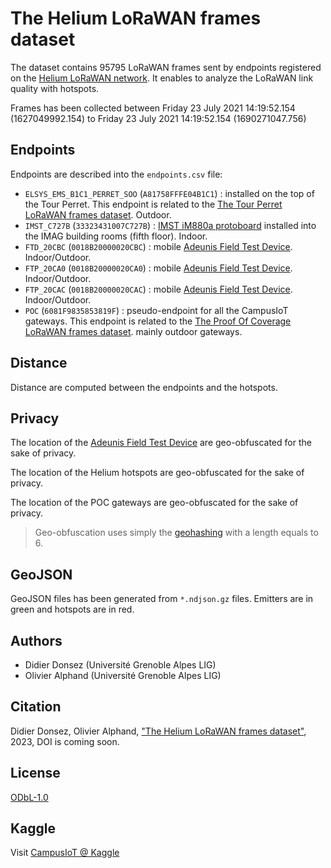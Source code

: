 # The Helium LoRaWAN frames dataset

The dataset contains 95795 LoRaWAN frames sent by endpoints registered on the [Helium LoRaWAN network](https://explorer.helium.com/). It enables to analyze the LoRaWAN link quality with hotspots.

Frames has been collected between Friday 23 July 2021 14:19:52.154 (1627049992.154) to Friday 23 July 2021 14:19:52.154 (1690271047.756)

## Endpoints

Endpoints are described into the `endpoints.csv` file:
* `ELSYS_EMS_B1C1_PERRET_SOO` (`A81758FFFE04B1C1`) : installed on the top of the Tour Perret. This endpoint is related to the [The Tour Perret LoRaWAN frames dataset](../TourPerret/). Outdoor.
* `IMST_C727B` (`33323431007C727B`) : [IMST iM880a protoboard](https://github.com/CampusIoT/tutorial/blob/master/im880a/im880a-ds75lx.md#figures) installed into the IMAG building rooms (fifth floor). Indoor.
* `FTD_20CBC` (`0018B20000020CBC`) : mobile [Adeunis Field Test Device](https://www.adeunis.com/en/produit/ftd-network-tester/). Indoor/Outdoor.
* `FTP_20CA0` (`0018B20000020CA0`) : mobile [Adeunis Field Test Device](https://www.adeunis.com/en/produit/ftd-network-tester/). Indoor/Outdoor.
* `FTP_20CAC` (`0018B20000020CAC`) : mobile [Adeunis Field Test Device](https://www.adeunis.com/en/produit/ftd-network-tester/). Indoor/Outdoor.
* `POC` (`6081F9835853819F`) : pseudo-endpoint for all the CampusIoT gateways. This endpoint is related to the [The Proof Of Coverage LoRaWAN frames dataset](../ProofOfCoverage/). mainly outdoor gateways.

## Distance

Distance are computed between the endpoints and the hotspots.

## Privacy

The location of the [Adeunis Field Test Device](https://www.adeunis.com/en/produit/ftd-network-tester/) are geo-obfuscated for the sake of privacy.

The location of the Helium hotspots are geo-obfuscated for the sake of privacy.

The location of the POC gateways are geo-obfuscated for the sake of privacy.

> Geo-obfuscation uses simply the [geohashing](https://en.wikipedia.org/wiki/Geohash) with a length equals to 6.

## GeoJSON

GeoJSON files has been generated from `*.ndjson.gz` files. Emitters are in green and hotspots are in red.

## Authors

* Didier Donsez (Université Grenoble Alpes LIG)
* Olivier Alphand (Université Grenoble Alpes LIG)

## Citation

Didier Donsez, Olivier Alphand, ["The Helium LoRaWAN frames dataset"](https://github.com/CampusIoT/datasets/tree/main/Helium), 2023, DOI is coming soon.

## License
[ODbL-1.0](LICENSE.txt)

## Kaggle

Visit [CampusIoT @ Kaggle](https://www.kaggle.com/campusiot/datasets)